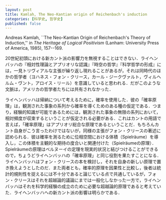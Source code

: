 ```yaml
---
layout: post
title: Kamlah, The Neo-Kantian origin of Reichenbach's induction
categories: [科学史, 哲学史]
published: false
---
```


Andreas Kamlah, ``The Neo-Kantian Origin of Reichenbach's Theory of Induction,'' in _The Heritage of Logical Positivism_ (Lanham: University Press of America, 1985), 157--169.


20世紀初頭における新カント派の影響力を無視することはできない．ライヘンバッハの『相対性理論とアプリオリな認識』『時空の哲学』『科学哲学の形成』には，一見トリヴィアルな主張が繰り返し現れることがあるが，それは同時代のほかの哲学者（ヨハネス・フォン・クリース，カール・ジークヴァルト，ヴィルヘルム・ヴント，アロイス・リール）を意識していると思われる．だがこのような文脈は，アメリカの哲学者たちには共有されなかった．

ライヘンバッハは帰納について考えるために，確率を使用した．彼の「確率原理」は，観測された事象の系列から確率を導くためのある種の仮定である．つまり，経験的知識が可能であるためには，観測された事象の無限の系列において，相対頻度が収束するということが仮定される必要がある．これはカントの用語で言えば，「確率原理」はアプリオリ総合な原理であるということだ．もちろんカント自身がこう言ったわけではないが，同様の主張がフォン・クリースの著述に認められる．彼は確率を測るために位相空間における体積（Spielräume）を導入し，この体積を主観的な期待の度合いと関連付けた（Spielräumeの原理）．Spielräumeの原理はベルヌーイの定理を現実的状況と結びつけることができるので，ちょうどライヘンバッハの「確率原理」と同じ役割を果たすことになる．ライヘンバッハはフォン・クリースの本を検討し，それを自身の新しい原理で置き換えようとしたのだ．また両者とも，確率的原理を因果性と比較し，後者は統計的規則性を捉えるには不十分であると論じている点で共通しているが，フォン・クリースはそれを超越論的議論にまでは一般化しなかった一方で，ライヘンバッハはそれを科学的経験の成立のために必要な超越論的原理であると考えていた．ライヘンバッハへの新カント派の影響は明らかである．
